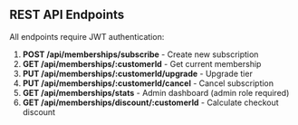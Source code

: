 ## REST API Endpoints

All endpoints require JWT authentication:

1. **POST /api/memberships/subscribe** - Create new subscription
2. **GET /api/memberships/:customerId** - Get current membership
3. **PUT /api/memberships/:customerId/upgrade** - Upgrade tier
4. **PUT /api/memberships/:customerId/cancel** - Cancel subscription
5. **GET /api/memberships/stats** - Admin dashboard (admin role required)
6. **GET /api/memberships/discount/:customerId** - Calculate checkout discount
